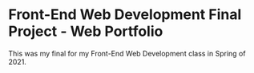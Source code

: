 # Front-End Web Development Final Project - Web Portfolio

This was my final for my Front-End Web Development class in Spring of 2021. 
